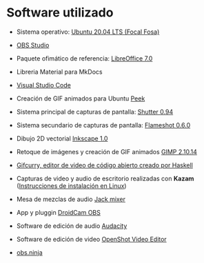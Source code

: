 # Software utilizado

* Sistema operativo: [Ubuntu 20.04 LTS (Focal Fosa)](https://releases.ubuntu.com/bionic/)
  
* [OBS Studio](https://obsproject.com/)
  
* Paquete ofimático de referencia: [LibreOffice 7.0](https://es.libreoffice.org/)
  
* Libreria Material para MkDocs
  
* [Visual Studio Code](https://code.visualstudio.com/)
  
* Creación de GIF animados para Ubuntu [Peek](https://ubunlog.com/peek-gif-animados-ubuntu/)
  
* Sistema principal de capturas de pantalla: [Shutter 0.94](http://shutter-project.org)
  
* Sistema secundario de capturas de pantalla: [Flameshot 0.6.0](https://flameshot.js.org/#/?id=flameshot-060)
  
* Dibujo 2D vectorial [Inkscape 1.0](https://inkscape.org/es/)

* Retoque de imágenes y creación de GIF animados [GIMP 2.10.14](https://www.gimp.org/)
  
* [Gifcurry, editor de video de código abierto creado por Haskell](https://github.com/lettier/gifcurry)

* Capturas de video y audio de escritorio realizadas con **Kazam** ([Instrucciones de instalación en Linux](https://ubunlog.com/kazam-graba-tu-escritorio-en-linux/))

* Mesa de mezclas de audio [Jack mixer](https://jackaudio.org/)

* App y pluggin [DroidCam OBS](https://www.dev47apps.com/obs/)

* Software de edición de audio [Audacity](https://www.audacityteam.org/)

* Software de edición de video [OpenShot Video Editor](https://www.openshot.org/es/download/)

* [obs.ninja](https://obs.ninja/)
